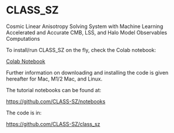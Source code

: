 # CLASS_SZ

Cosmic Linear Anisotropy Solving System with Machine Learning Accelerated and Accurate CMB, LSS, and Halo Model Observables Computations

To install/run CLASS_SZ on the fly, check the Colab notebook:

[Colab Notebook](https://colab.research.google.com/drive/1AULgG4ZLLG1YXRI86L54-hpjWyl1X-8c?usp=sharing)

Further information on downloading and installing the code is given hereafter for Mac, M1/2 Mac, and Linux.

The tutorial notebooks can be found at:

https://github.com/CLASS-SZ/notebooks

The code is in:

https://github.com/CLASS-SZ/class_sz
